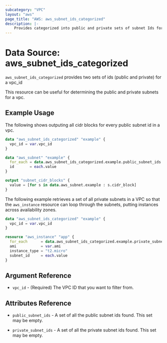 ```yaml
---
subcategory: "VPC"
layout: "aws"
page_title: "AWS: aws_subnet_ids_categorized"
description: |-
    Provides categorized into public and private sets of subnet Ids for a VPC
---
```


# Data Source: aws_subnet_ids_categorized

`aws_subnet_ids_categorized` provides two sets of ids (public and private) for a vpc_id

This resource can be useful for determining the public and private subnets for a vpc.

## Example Usage

The following shows outputing all cidr blocks for every public subnet id in a vpc.

```terraform
data "aws_subnet_ids_categorized" "example" {
  vpc_id = var.vpc_id
}

data "aws_subnet" "example" {
  for_each = data.aws_subnet_ids_categorized.example.public_subnet_ids
  id       = each.value
}

output "subnet_cidr_blocks" {
  value = [for s in data.aws_subnet.example : s.cidr_block]
}
```

The following example retrieves a set of all private subnets in a VPC so that the `aws_instance` resource
can loop through the subnets, putting instances across availability zones.

```terraform
data "aws_subnet_ids_categorized" "example" {
  vpc_id = var.vpc_id
}

resource "aws_instance" "app" {
  for_each      = data.aws_subnet_ids_categorized.example.private_subnet_ids
  ami           = var.ami
  instance_type = "t2.micro"
  subnet_id     = each.value
}
```

## Argument Reference

* `vpc_id` - (Required) The VPC ID that you want to filter from.

## Attributes Reference

* `public_subnet_ids` - A set of all the public subnet ids found. This set may be empty.

* `private_subnet_ids` - A set of all the private subnet ids found. This set may be empty.
